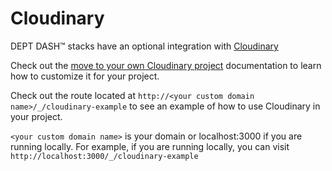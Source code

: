 # Cloudinary

DEPT DASH™ stacks have an optional integration with [Cloudinary](https://cloudinary.com/)

Check out the [move to your own Cloudinary project](./moving-to-your-own-project.md) documentation to learn how to customize it for your project.

Check out the route located at `http://<your custom domain name>/_/cloudinary-example` to see an example of how to use Cloudinary in your project.

`<your custom domain name>` is your domain or localhost:3000 if you are running locally.
For example, if you are running locally, you can visit `http://localhost:3000/_/cloudinary-example`